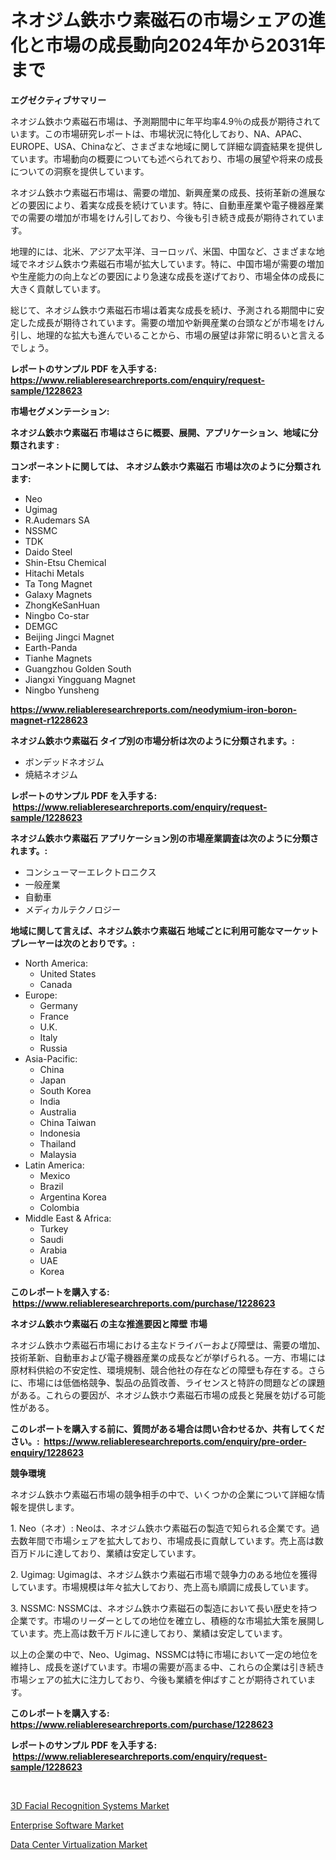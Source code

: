 <p><h1>ネオジム鉄ホウ素磁石の市場シェアの進化と市場の成長動向2024年から2031年まで</h1></p><p><strong>エグゼクティブサマリー</strong></p>
<p><p>ネオジム鉄ホウ素磁石市場は、予測期間中に年平均率4.9％の成長が期待されています。この市場研究レポートは、市場状況に特化しており、NA、APAC、EUROPE、USA、Chinaなど、さまざまな地域に関して詳細な調査結果を提供しています。市場動向の概要についても述べられており、市場の展望や将来の成長についての洞察を提供しています。</p><p>ネオジム鉄ホウ素磁石市場は、需要の増加、新興産業の成長、技術革新の進展などの要因により、着実な成長を続けています。特に、自動車産業や電子機器産業での需要の増加が市場をけん引しており、今後も引き続き成長が期待されています。</p><p>地理的には、北米、アジア太平洋、ヨーロッパ、米国、中国など、さまざまな地域でネオジム鉄ホウ素磁石市場が拡大しています。特に、中国市場が需要の増加や生産能力の向上などの要因により急速な成長を遂げており、市場全体の成長に大きく貢献しています。</p><p>総じて、ネオジム鉄ホウ素磁石市場は着実な成長を続け、予測される期間中に安定した成長が期待されています。需要の増加や新興産業の台頭などが市場をけん引し、地理的な拡大も進んでいることから、市場の展望は非常に明るいと言えるでしょう。</p></p>
<p><strong>レポートのサンプル PDF を入手する: <a href="https://www.reliableresearchreports.com/enquiry/request-sample/1228623">https://www.reliableresearchreports.com/enquiry/request-sample/1228623</a></strong></p>
<p><strong>市場セグメンテーション:</strong></p>
<p><strong> ネオジム鉄ホウ素磁石 市場はさらに概要、展開、アプリケーション、地域に分類されます :</strong></p>
<p><strong>コンポーネントに関しては、 ネオジム鉄ホウ素磁石 市場は次のように分類されます: &nbsp;</strong></p>
<p><ul><li>Neo</li><li>Ugimag</li><li>R.Audemars SA</li><li>NSSMC</li><li>TDK</li><li>Daido Steel</li><li>Shin-Etsu Chemical</li><li>Hitachi Metals</li><li>Ta Tong Magnet</li><li>Galaxy Magnets</li><li>ZhongKeSanHuan</li><li>Ningbo Co-star</li><li>DEMGC</li><li>Beijing Jingci Magnet</li><li>Earth-Panda</li><li>Tianhe Magnets</li><li>Guangzhou Golden South</li><li>Jiangxi Yingguang Magnet</li><li>Ningbo Yunsheng</li></ul></p>
<p><strong><a href="https://www.reliableresearchreports.com/neodymium-iron-boron-magnet-r1228623">https://www.reliableresearchreports.com/neodymium-iron-boron-magnet-r1228623</a></strong></p>
<p><strong> ネオジム鉄ホウ素磁石 タイプ別の市場分析は次のように分類されます。:</strong></p>
<p><ul><li>ボンデッドネオジム</li><li>焼結ネオジム</li></ul></p>
<p><strong>レポートのサンプル PDF を入手する: &nbsp;<a href="https://www.reliableresearchreports.com/enquiry/request-sample/1228623">https://www.reliableresearchreports.com/enquiry/request-sample/1228623</a></strong></p>
<p><strong> ネオジム鉄ホウ素磁石 アプリケーション別の市場産業調査は次のように分類されます。:</strong></p>
<p><ul><li>コンシューマーエレクトロニクス</li><li>一般産業</li><li>自動車</li><li>メディカルテクノロジー</li></ul></p>
<p><strong>地域に関して言えば、ネオジム鉄ホウ素磁石 地域ごとに利用可能なマーケットプレーヤーは次のとおりです。:</strong></p>
<p><ul>
    <li>
        North America:
        <ul>
            <li>United States</li>
            <li>Canada</li>
        </ul>
    </li>
    <li>
        Europe:
        <ul>
            <li>Germany</li>
            <li>France</li>
            <li>U.K.</li>
            <li>Italy</li>
            <li>Russia</li>
        </ul>
    </li>
    <li>
        Asia-Pacific:
        <ul>
            <li>China</li>
            <li>Japan</li>
            <li>South Korea</li>
            <li>India</li>
            <li>Australia</li>
            <li>China Taiwan</li>
            <li>Indonesia</li>
            <li>Thailand</li>
            <li>Malaysia</li>
        </ul>
    </li>
    <li>
        Latin America:
        <ul>
            <li>Mexico</li>
            <li>Brazil</li>
            <li>Argentina Korea</li>
            <li>Colombia</li>
        </ul>
    </li>
    <li>
        Middle East & Africa:
        <ul>
            <li>Turkey</li>
            <li>Saudi</li>
            <li>Arabia</li>
            <li>UAE</li>
            <li>Korea</li>
        </ul>
    </li>
    </ul></p>
<p><strong>このレポートを購入する: &nbsp;<a href="https://www.reliableresearchreports.com/purchase/1228623">https://www.reliableresearchreports.com/purchase/1228623</a></strong></p>
<p><strong>ネオジム鉄ホウ素磁石 の主な推進要因と障壁 市場</strong></p>
<p><p>ネオジム鉄ホウ素磁石市場における主なドライバーおよび障壁は、需要の増加、技術革新、自動車および電子機器産業の成長などが挙げられる。一方、市場には原材料供給の不安定性、環境規制、競合他社の存在などの障壁も存在する。さらに、市場には低価格競争、製品の品質改善、ライセンスと特許の問題などの課題がある。これらの要因が、ネオジム鉄ホウ素磁石市場の成長と発展を妨げる可能性がある。</p></p>
<p><strong>このレポートを購入する前に、質問がある場合は問い合わせるか、共有してください。:&nbsp; <a href="https://www.reliableresearchreports.com/enquiry/pre-order-enquiry/1228623">https://www.reliableresearchreports.com/enquiry/pre-order-enquiry/1228623</a></strong></p>
<p><strong>競争環境</strong></p>
<p><p>ネオジム鉄ホウ素磁石市場の競争相手の中で、いくつかの企業について詳細な情報を提供します。</p><p>1. Neo（ネオ）: Neoは、ネオジム鉄ホウ素磁石の製造で知られる企業です。過去数年間で市場シェアを拡大しており、市場成長に貢献しています。売上高は数百万ドルに達しており、業績は安定しています。</p><p>2. Ugimag: Ugimagは、ネオジム鉄ホウ素磁石市場で競争力のある地位を獲得しています。市場規模は年々拡大しており、売上高も順調に成長しています。</p><p>3. NSSMC: NSSMCは、ネオジム鉄ホウ素磁石の製造において長い歴史を持つ企業です。市場のリーダーとしての地位を確立し、積極的な市場拡大策を展開しています。売上高は数千万ドルに達しており、業績は安定しています。</p><p>以上の企業の中で、Neo、Ugimag、NSSMCは特に市場において一定の地位を維持し、成長を遂げています。市場の需要が高まる中、これらの企業は引き続き市場シェアの拡大に注力しており、今後も業績を伸ばすことが期待されています。</p></p>
<p><strong>このレポートを購入する: &nbsp; <a href="https://www.reliableresearchreports.com/purchase/1228623">https://www.reliableresearchreports.com/purchase/1228623</a></strong></p>
<p><strong>レポートのサンプル PDF を入手する: &nbsp;<a href="https://www.reliableresearchreports.com/enquiry/request-sample/1228623">https://www.reliableresearchreports.com/enquiry/request-sample/1228623</a></strong><strong></strong></p>
<p>&nbsp;</p>
<p><p><a href="https://www.linkedin.com/pulse/3d-facial-recognition-systems-market-outlook-industry-hudye?trackingId=VQpFI%2BcMKQ7KrvGXAThzdw%3D%3D">3D Facial Recognition Systems Market</a></p><p><a href="https://www.linkedin.com/pulse/enterprise-software-market-size-reveals-best-marketing-eq3ae?trackingId=HlfEmQU%2FG3mMJPN03bX0rQ%3D%3D">Enterprise Software Market</a></p><p><a href="https://www.linkedin.com/pulse/decoding-data-center-virtualization-market-metrics-share-26vqf?trackingId=ymLdrxZ75hv4rUvlcdH7zA%3D%3D">Data Center Virtualization Market</a></p></p>